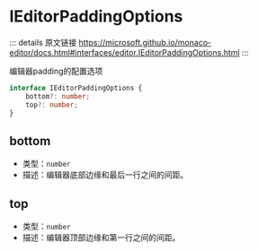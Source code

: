 # IEditorPaddingOptions
        
::: details 原文链接
https://microsoft.github.io/monaco-editor/docs.html#interfaces/editor.IEditorPaddingOptions.html
:::

编辑器padding的配置选项

```ts
interface IEditorPaddingOptions {
    bottom?: number;
    top?: number;
}
```

## bottom
- 类型：`number`
- 描述：编辑器底部边缘和最后一行之间的间距。
## top
- 类型：`number`
- 描述：编辑器顶部边缘和第一行之间的间距。